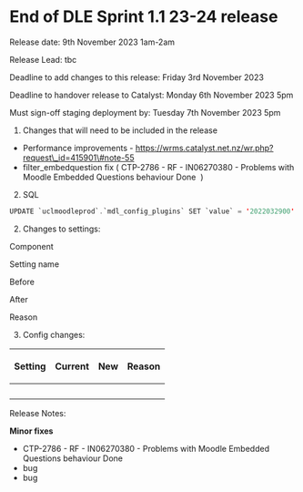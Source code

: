 # End of DLE Sprint 1.1 23-24 release

Release date: 9th November 2023 1am-2am

Release Lead: tbc

Deadline to add changes to this release: Friday 3rd November 2023

Deadline to handover release to Catalyst: Monday 6th November 2023 5pm

Must sign-off staging deployment by: Tuesday 7th November 2023 5pm

1) Changes that will need to be included in the release

-   Performance improvements - https://wrms.catalyst.net.nz/wr.php?request\_id=415901\#note-55
-   filter\_embedquestion fix ( CTP-2786 - RF - IN06270380 - Problems with Moodle Embedded Questions behaviour Done  )

2) SQL

``` java
UPDATE `uclmoodleprod`.`mdl_config_plugins` SET `value` = '2022032900' WHERE (`id` = '4360');
```

2) Changes to settings:

Component

Setting name

Before

After

Reason

3) Config changes:

<table>
<thead>
<tr class="header">
<th><p>Setting</p></th>
<th><p>Current</p></th>
<th><div class="content-wrapper">
<p>New</p>
</div></th>
<th><div class="content-wrapper">
<p>Reason</p>
</div></th>
</tr>
</thead>
<tbody>
<tr class="odd">
<td><br />
</td>
<td> </td>
<td><br />
</td>
<td><br />
</td>
</tr>
</tbody>
</table>

Release Notes:

**Minor fixes**

-   CTP-2786 - RF - IN06270380 - Problems with Moodle Embedded Questions behaviour Done
-   bug
-   bug



